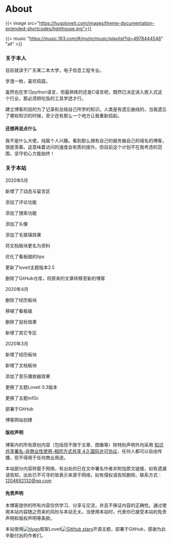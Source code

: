 # About




{{< image src="https://hugoloveit.com/images/theme-documentation-extended-shortcodes/lighthouse.jpg">}}



{{< music "https://music.163.com/#/my/m/music/playlist?id=4978444546" "all" >}}

### 关于本人

目前就读于广东某二本大学，电子信息工程专业。

学渣一枚，喜欢捣鼓。

虽然也在学习python语言，但最熟练的还是C语言吧，既然已决定进入嵌入式这个行业，那必须把吃饭的工具学透才行。

建立博客的目的为了记录和总结自己所学的知识。人类是有遗忘曲线的，当我遗忘了哪些知识的时候，至少还有那么一个地方让我重新拾起。

#### 还想再说点什么

我不是什么大佬，纯属个人兴趣。看到那么拥有自己的服务器自己的域名的博客，很是羡慕。这意味着访问的速度会有质的提升。但目前这个计划不在我考虑的范围，坚守初心方能始终！

### 关于本站

2020年5月

新增了了动态与留言区

添加了评论功能

添加了搜索功能

添加了头像

添加了毛玻璃效果

将文档板块更名为资料

优化了看板娘的tips

更新了loveit主题版本2.5

删除了GitHub仓库，将原来的文章转移至新的博客

2020年4月

删除了经历板块

移植了看板娘

删除了鼠标效果

新增了其它专区

2020年3月

新增了经历板块

新增了文档板块

添加了音乐播放器效果

更换了主题Loveit 0.3版本

更换了主题m10c

部署于GitHub

博客网站创建

#### 版权声明

博客内的所有原创内容（包括但不限于文章、图像等）除特别声明外均采用 [知识共享署名-非商业性使用-相同方式共享 4.0 国际许可协议](https://creativecommons.org/licenses/by-nc-sa/4.0/)，任何人都可以自由传播，但不得用于任何商业用途。

本站部分内容转载于网络，有出处的已在文中署名作者并附加原文链接，如有遗漏请告知，出处已不可寻的皆表示来源于网络，如有侵权请告知删除。联系方式：1204692132@qq.com

#### 免责声明

本博客提供的所有内容仅供学习、分享与交流，并且不保证内容的正确性。通过使用本站内容随之而来的风险与本站无关。当使用本站时，代表你已接受本站的免责声明和版权声明等条款。

本站使用[![Hugo](https://img.shields.io/badge/Hugo-%5E0.62.0-ff4088?style=flat-square&logo=hugo)](https://gohugo.io/)框架Loveit[![GitHub stars](https://img.shields.io/github/stars/dillonzq/LoveIt?style=social)](https://github.com/dillonzq/LoveIt)开源主题，部署于GitHub，感谢为此辛勤付出的作者们。


